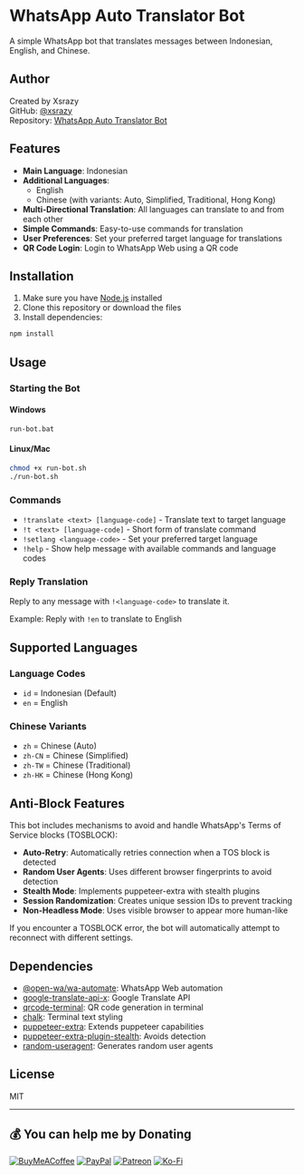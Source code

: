 # WhatsApp Auto Translator Bot

A simple WhatsApp bot that translates messages between Indonesian, English, and Chinese.

## Author

Created by Xsrazy  
GitHub: [@xsrazy](https://github.com/xsrazy)  
Repository: [WhatsApp Auto Translator Bot](https://github.com/xsrazy/WhatsApp-Auto-Translator-Bot)

## Features

- **Main Language**: Indonesian
- **Additional Languages**: 
  - English
  - Chinese (with variants: Auto, Simplified, Traditional, Hong Kong)
- **Multi-Directional Translation**: All languages can translate to and from each other
- **Simple Commands**: Easy-to-use commands for translation
- **User Preferences**: Set your preferred target language for translations
- **QR Code Login**: Login to WhatsApp Web using a QR code

## Installation

1. Make sure you have [Node.js](https://nodejs.org/) installed
2. Clone this repository or download the files
3. Install dependencies:

```bash
npm install
```

## Usage

### Starting the Bot

#### Windows
```
run-bot.bat
```

#### Linux/Mac
```bash
chmod +x run-bot.sh
./run-bot.sh
```

### Commands

- `!translate <text> [language-code]` - Translate text to target language
- `!t <text> [language-code]` - Short form of translate command
- `!setlang <language-code>` - Set your preferred target language
- `!help` - Show help message with available commands and language codes

### Reply Translation

Reply to any message with `!<language-code>` to translate it.

Example: Reply with `!en` to translate to English

## Supported Languages

### Language Codes
- `id` = Indonesian (Default)
- `en` = English

### Chinese Variants
- `zh` = Chinese (Auto)
- `zh-CN` = Chinese (Simplified)
- `zh-TW` = Chinese (Traditional)
- `zh-HK` = Chinese (Hong Kong)

## Anti-Block Features

This bot includes mechanisms to avoid and handle WhatsApp's Terms of Service blocks (TOSBLOCK):

- **Auto-Retry**: Automatically retries connection when a TOS block is detected
- **Random User Agents**: Uses different browser fingerprints to avoid detection
- **Stealth Mode**: Implements puppeteer-extra with stealth plugins
- **Session Randomization**: Creates unique session IDs to prevent tracking
- **Non-Headless Mode**: Uses visible browser to appear more human-like

If you encounter a TOSBLOCK error, the bot will automatically attempt to reconnect with different settings.

## Dependencies

- [@open-wa/wa-automate](https://github.com/open-wa/wa-automate-nodejs): WhatsApp Web automation
- [google-translate-api-x](https://github.com/AidanWelch/google-translate-api): Google Translate API
- [qrcode-terminal](https://github.com/gtanner/qrcode-terminal): QR code generation in terminal
- [chalk](https://github.com/chalk/chalk): Terminal text styling
- [puppeteer-extra](https://github.com/berstend/puppeteer-extra): Extends puppeteer capabilities
- [puppeteer-extra-plugin-stealth](https://github.com/berstend/puppeteer-extra/tree/master/packages/puppeteer-extra-plugin-stealth): Avoids detection
- [random-useragent](https://github.com/skratchdot/random-useragent): Generates random user agents

## License

MIT

---

## 💰 You can help me by Donating
  [![BuyMeACoffee](https://img.shields.io/badge/Buy%20Me%20a%20Coffee-ffdd00?style=plastic&logo=buy-me-a-coffee&logoColor=black)](https://buymeacoffee.com/xsrazy) [![PayPal](https://img.shields.io/badge/PayPal-00457C?style=plastic&logo=paypal&logoColor=white)](https://paypal.me/xsrazy) [![Patreon](https://img.shields.io/badge/Patreon-F96854?style=plastic&logo=patreon&logoColor=white)](https://patreon.com/Xsrazy) [![Ko-Fi](https://img.shields.io/badge/Ko--fi-F16061?style=plastic&logo=ko-fi&logoColor=white)](https://ko-fi.com/xsrazy)